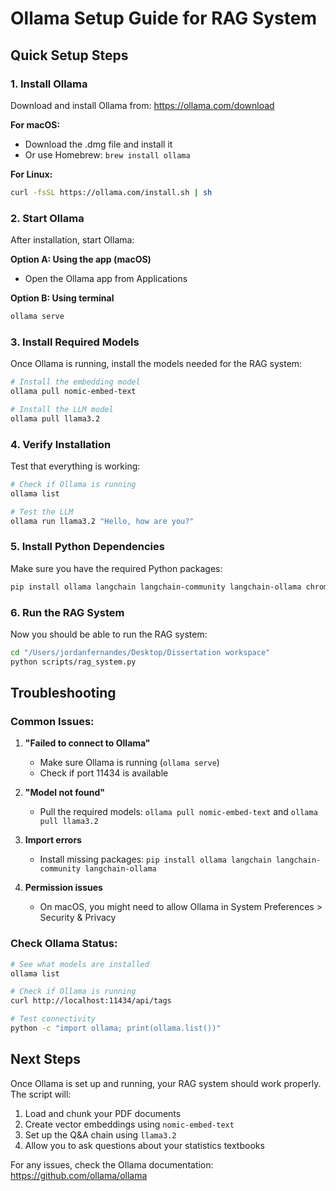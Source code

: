 # Ollama Setup Guide for RAG System

## Quick Setup Steps

### 1. Install Ollama
Download and install Ollama from: https://ollama.com/download

**For macOS:**
- Download the .dmg file and install it
- Or use Homebrew: `brew install ollama`

**For Linux:**
```bash
curl -fsSL https://ollama.com/install.sh | sh
```

### 2. Start Ollama
After installation, start Ollama:

**Option A: Using the app (macOS)**
- Open the Ollama app from Applications

**Option B: Using terminal**
```bash
ollama serve
```

### 3. Install Required Models
Once Ollama is running, install the models needed for the RAG system:

```bash
# Install the embedding model
ollama pull nomic-embed-text

# Install the LLM model  
ollama pull llama3.2
```

### 4. Verify Installation
Test that everything is working:

```bash
# Check if Ollama is running
ollama list

# Test the LLM
ollama run llama3.2 "Hello, how are you?"
```

### 5. Install Python Dependencies
Make sure you have the required Python packages:

```bash
pip install ollama langchain langchain-community langchain-ollama chromadb
```

### 6. Run the RAG System
Now you should be able to run the RAG system:

```bash
cd "/Users/jordanfernandes/Desktop/Dissertation workspace"
python scripts/rag_system.py
```

## Troubleshooting

### Common Issues:

1. **"Failed to connect to Ollama"**
   - Make sure Ollama is running (`ollama serve`)
   - Check if port 11434 is available

2. **"Model not found"**
   - Pull the required models: `ollama pull nomic-embed-text` and `ollama pull llama3.2`

3. **Import errors**
   - Install missing packages: `pip install ollama langchain langchain-community langchain-ollama`

4. **Permission issues**
   - On macOS, you might need to allow Ollama in System Preferences > Security & Privacy

### Check Ollama Status:
```bash
# See what models are installed
ollama list

# Check if Ollama is running
curl http://localhost:11434/api/tags

# Test connectivity
python -c "import ollama; print(ollama.list())"
```

## Next Steps
Once Ollama is set up and running, your RAG system should work properly. The script will:

1. Load and chunk your PDF documents
2. Create vector embeddings using `nomic-embed-text`
3. Set up the Q&A chain using `llama3.2`
4. Allow you to ask questions about your statistics textbooks

For any issues, check the Ollama documentation: https://github.com/ollama/ollama

